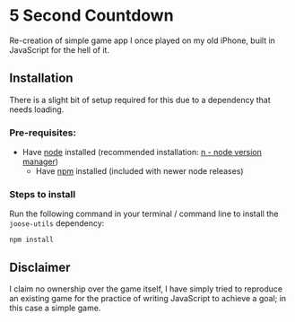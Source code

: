 # 5 Second Countdown

Re-creation of simple game app I once played on my old iPhone, built in JavaScript for the hell of it.

## Installation

There is a slight bit of setup required for this due to a dependency that needs loading.

### Pre-requisites:

- Have [node](https://nodejs.org/en/) installed (recommended installation: [n - node version manager](https://www.npmjs.com/package/n))
    - Have [npm](https://www.npmjs.com/) installed (included with newer node releases)

### Steps to install

Run the following command in your terminal / command line to install the ```joose-utils``` dependency:

```
npm install
```

## Disclaimer

I claim no ownership over the game itself, I have simply tried to reproduce an existing game for the practice of writing JavaScript to achieve a goal; in this case a simple game.